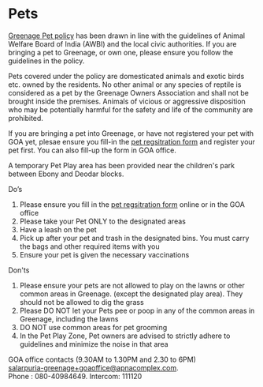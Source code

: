 # Pets

<a target="_blank" href="https://drive.google.com/file/d/1GKrEUiCd7ixQuTy2KaV7QanZX0AlYCp-/view?usp=sharing">Greenage Pet policy</a> has been drawn in line with the guidelines of Animal Welfare Board of India (AWBI) and the local civic authorities. If you are bringing a pet to Greenage, or own one, please ensure you follow the guidelines in the policy. 

Pets covered under the policy are domesticated animals and exotic birds etc. owned by the residents. No other animal or any species of reptile is considered as a pet by the Greenage Owners Association and shall not be brought inside the premises. Animals of vicious or aggressive disposition who may be potentially harmful for the safety and life of the community are prohibited.

If you are bringing a pet into Greenage, or have not registered your pet with GOA yet, plesae ensure you fill-in the <a target="_blank" href="https://docs.google.com/forms/d/e/1FAIpQLScI9QIqE-JX76vv265dNs-tRm792zRfxaawKpNW1d_WysYRJA/viewform"> pet regsitration form</a> and register your pet first. You can also fill-up the form in GOA office. 

A temporary Pet Play area has been provided near the children's park between Ebony and Deodar blocks. 

Do’s

1. Please ensure you fill in the <a target="_blank" href="https://docs.google.com/forms/d/e/1FAIpQLScI9QIqE-JX76vv265dNs-tRm792zRfxaawKpNW1d_WysYRJA/viewform"> pet regsitration form</a> online or in the GOA office 
2. Please take your Pet ONLY to the designated areas 
3. Have a leash on the pet  
4. Pick up after your pet and trash in the designated bins. You must carry the bags and other required items with you 
5. Ensure your pet is given  the necessary vaccinations  

Don'ts

1. Please ensure your pets are not allowed to play on the lawns or other common areas in Greenage. (except the designated play area). They should not be allowed to dig the grass 
2. Please DO NOT let your Pets pee or poop in any of the common areas in Greenage, including the lawns 
3. DO NOT use common areas for pet grooming
4. In the Pet Play Zone, Pet owners are advised to strictly adhere to guidelines and minimize the noise in that area

GOA office contacts (9.30AM to 1.30PM and 2.30 to 6PM)    
salarpuria-greenage+goaoffice@apnacomplex.com.    
Phone : 080-40984649. Intercom: 111120